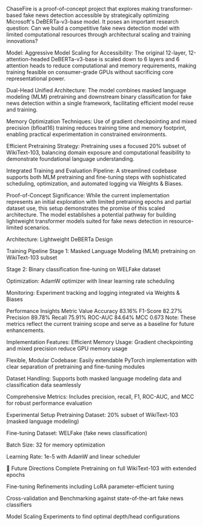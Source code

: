 ChaseFire is a proof-of-concept project that explores making transformer-based fake news detection accessible by strategically optimizing Microsoft's DeBERTa-v3-base model. It poses an important research question: Can we build a competitive fake news detection model with limited computational resources through architectural scaling and training innovations?

Model:
Aggressive Model Scaling for Accessibility: The original 12-layer, 12-attention-headed DeBERTa-v3-base is scaled down to 6 layers and 6 attention heads to reduce computational and memory requirements, making training feasible on consumer-grade GPUs without sacrificing core representational power.

Dual-Head Unified Architecture: The model combines masked language modeling (MLM) pretraining and downstream binary classification for fake news detection within a single framework, facilitating efficient model reuse and training.

Memory Optimization Techniques: Use of gradient checkpointing and mixed precision (bfloat16) training reduces training time and memory footprint, enabling practical experimentation in constrained environments.

Efficient Pretraining Strategy: Pretraining uses a focused 20% subset of WikiText-103, balancing domain exposure and computational feasibility to demonstrate foundational language understanding.

Integrated Training and Evaluation Pipeline: A streamlined codebase supports both MLM pretraining and fine-tuning steps with sophisticated scheduling, optimization, and automated logging via Weights & Biases.

Proof-of-Concept Significance:
While the current implementation represents an initial exploration with limited pretraining epochs and partial dataset use, this setup demonstrates the promise of this scaled architecture. The model establishes a potential pathway for building lightweight transformer models suited for fake news detection in resource-limited scenarios.

Architecture:
Lightweight DeBERTa Design

Training Pipeline
Stage 1: Masked Language Modeling (MLM) pretraining on WikiText-103 subset

Stage 2: Binary classification fine-tuning on WELFake dataset

Optimization: AdamW optimizer with linear learning rate scheduling

Monitoring: Experiment tracking and logging integrated via Weights & Biases

Performance Insights
Metric	Value
Accuracy	83.16%
F1-Score	82.27%
Precision	89.78%
Recall	75.91%
ROC-AUC	84.64%
MCC	0.673
Note: These metrics reflect the current training scope and serve as a baseline for future enhancements.

Implementation Features:
Efficient Memory Usage: Gradient checkpointing and mixed precision reduce GPU memory usage

Flexible, Modular Codebase: Easily extendable PyTorch implementation with clear separation of pretraining and fine-tuning modules

Dataset Handling: Supports both masked language modeling data and classification data seamlessly

Comprehensive Metrics: Includes precision, recall, F1, ROC-AUC, and MCC for robust performance evaluation

Experimental Setup
Pretraining Dataset: 20% subset of WikiText-103 (masked language modeling)

Fine-tuning Dataset: WELFake (fake news classification)

Batch Size: 32 for memory optimization

Learning Rate: 1e-5 with AdamW and linear scheduler

🎯 Future Directions
Complete Pretraining on full WikiText-103 with extended epochs

Fine-tuning Refinements including LoRA parameter-efficient tuning

Cross-validation and Benchmarking against state-of-the-art fake news classifiers

Model Scaling Experiments to find optimal depth/head configurations
